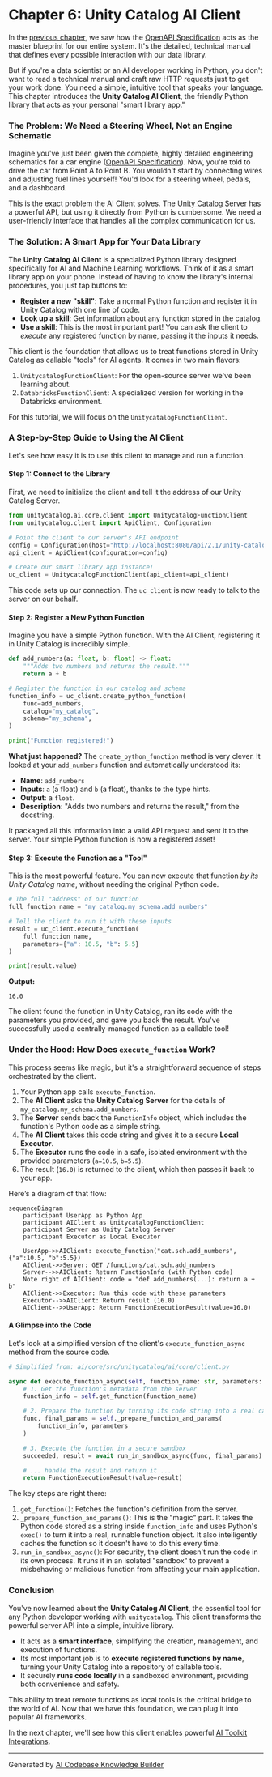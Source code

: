 # Chapter 6: Unity Catalog AI Client

In the [previous chapter](05_openapi_specification_.md), we saw how the [OpenAPI Specification](05_openapi_specification_.md) acts as the master blueprint for our entire system. It's the detailed, technical manual that defines every possible interaction with our data library.

But if you're a data scientist or an AI developer working in Python, you don't want to read a technical manual and craft raw HTTP requests just to get your work done. You need a simple, intuitive tool that speaks your language. This chapter introduces the **Unity Catalog AI Client**, the friendly Python library that acts as your personal "smart library app."

### The Problem: We Need a Steering Wheel, Not an Engine Schematic

Imagine you've just been given the complete, highly detailed engineering schematics for a car engine ([OpenAPI Specification](05_openapi_specification_.md)). Now, you're told to drive the car from Point A to Point B. You wouldn't start by connecting wires and adjusting fuel lines yourself! You'd look for a steering wheel, pedals, and a dashboard.

This is the exact problem the AI Client solves. The [Unity Catalog Server](03_unity_catalog_server_.md) has a powerful API, but using it directly from Python is cumbersome. We need a user-friendly interface that handles all the complex communication for us.

### The Solution: A Smart App for Your Data Library

The **Unity Catalog AI Client** is a specialized Python library designed specifically for AI and Machine Learning workflows. Think of it as a smart library app on your phone. Instead of having to know the library's internal procedures, you just tap buttons to:
*   **Register a new "skill"**: Take a normal Python function and register it in Unity Catalog with one line of code.
*   **Look up a skill**: Get information about any function stored in the catalog.
*   **Use a skill**: This is the most important part! You can ask the client to *execute* any registered function by name, passing it the inputs it needs.

This client is the foundation that allows us to treat functions stored in Unity Catalog as callable "tools" for AI agents. It comes in two main flavors:
1.  `UnitycatalogFunctionClient`: For the open-source server we've been learning about.
2.  `DatabricksFunctionClient`: A specialized version for working in the Databricks environment.

For this tutorial, we will focus on the `UnitycatalogFunctionClient`.

### A Step-by-Step Guide to Using the AI Client

Let's see how easy it is to use this client to manage and run a function.

#### Step 1: Connect to the Library

First, we need to initialize the client and tell it the address of our Unity Catalog Server.

```python
from unitycatalog.ai.core.client import UnitycatalogFunctionClient
from unitycatalog.client import ApiClient, Configuration

# Point the client to our server's API endpoint
config = Configuration(host="http://localhost:8080/api/2.1/unity-catalog")
api_client = ApiClient(configuration=config)

# Create our smart library app instance!
uc_client = UnitycatalogFunctionClient(api_client=api_client)
```
This code sets up our connection. The `uc_client` is now ready to talk to the server on our behalf.

#### Step 2: Register a New Python Function

Imagine you have a simple Python function. With the AI Client, registering it in Unity Catalog is incredibly simple.

```python
def add_numbers(a: float, b: float) -> float:
    """Adds two numbers and returns the result."""
    return a + b

# Register the function in our catalog and schema
function_info = uc_client.create_python_function(
    func=add_numbers,
    catalog="my_catalog",
    schema="my_schema",
)

print("Function registered!")
```
**What just happened?** The `create_python_function` method is very clever. It looked at your `add_numbers` function and automatically understood its:
*   **Name**: `add_numbers`
*   **Inputs**: `a` (a float) and `b` (a float), thanks to the type hints.
*   **Output**: a `float`.
*   **Description**: "Adds two numbers and returns the result," from the docstring.

It packaged all this information into a valid API request and sent it to the server. Your simple Python function is now a registered asset!

#### Step 3: Execute the Function as a "Tool"

This is the most powerful feature. You can now execute that function *by its Unity Catalog name*, without needing the original Python code.

```python
# The full "address" of our function
full_function_name = "my_catalog.my_schema.add_numbers"

# Tell the client to run it with these inputs
result = uc_client.execute_function(
    full_function_name,
    parameters={"a": 10.5, "b": 5.5}
)

print(result.value)
```

**Output:**
```
16.0
```
The client found the function in Unity Catalog, ran its code with the parameters you provided, and gave you back the result. You've successfully used a centrally-managed function as a callable tool!

### Under the Hood: How Does `execute_function` Work?

This process seems like magic, but it's a straightforward sequence of steps orchestrated by the client.

1.  Your Python app calls `execute_function`.
2.  The **AI Client** asks the **Unity Catalog Server** for the details of `my_catalog.my_schema.add_numbers`.
3.  The **Server** sends back the `FunctionInfo` object, which includes the function's Python code as a simple string.
4.  The **AI Client** takes this code string and gives it to a secure **Local Executor**.
5.  The **Executor** runs the code in a safe, isolated environment with the provided parameters (`a=10.5`, `b=5.5`).
6.  The result (`16.0`) is returned to the client, which then passes it back to your app.

Here’s a diagram of that flow:

```mermaid
sequenceDiagram
    participant UserApp as Python App
    participant AIClient as UnitycatalogFunctionClient
    participant Server as Unity Catalog Server
    participant Executor as Local Executor

    UserApp->>AIClient: execute_function("cat.sch.add_numbers", {"a":10.5, "b":5.5})
    AIClient->>Server: GET /functions/cat.sch.add_numbers
    Server-->>AIClient: Return FunctionInfo (with Python code)
    Note right of AIClient: code = "def add_numbers(...): return a + b"
    AIClient->>Executor: Run this code with these parameters
    Executor-->>AIClient: Return result (16.0)
    AIClient-->>UserApp: Return FunctionExecutionResult(value=16.0)
```

#### A Glimpse into the Code

Let's look at a simplified version of the client's `execute_function_async` method from the source code.

```python
# Simplified from: ai/core/src/unitycatalog/ai/core/client.py

async def execute_function_async(self, function_name: str, parameters: dict):
    # 1. Get the function's metadata from the server
    function_info = self.get_function(function_name)

    # 2. Prepare the function by turning its code string into a real callable
    func, final_params = self._prepare_function_and_params(
        function_info, parameters
    )

    # 3. Execute the function in a secure sandbox
    succeeded, result = await run_in_sandbox_async(func, final_params)

    # ... handle the result and return it ...
    return FunctionExecutionResult(value=result)
```

The key steps are right there:
1.  `get_function()`: Fetches the function's definition from the server.
2.  `_prepare_function_and_params()`: This is the "magic" part. It takes the Python code stored as a string inside `function_info` and uses Python's `exec()` to turn it into a real, runnable function object. It also intelligently caches the function so it doesn't have to do this every time.
3.  `run_in_sandbox_async()`: For security, the client doesn't run the code in its own process. It runs it in an isolated "sandbox" to prevent a misbehaving or malicious function from affecting your main application.

### Conclusion

You've now learned about the **Unity Catalog AI Client**, the essential tool for any Python developer working with `unitycatalog`. This client transforms the powerful server API into a simple, intuitive library.

*   It acts as a **smart interface**, simplifying the creation, management, and execution of functions.
*   Its most important job is to **execute registered functions by name**, turning your Unity Catalog into a repository of callable tools.
*   It securely **runs code locally** in a sandboxed environment, providing both convenience and safety.

This ability to treat remote functions as local tools is the critical bridge to the world of AI. Now that we have this foundation, we can plug it into popular AI frameworks.

In the next chapter, we'll see how this client enables powerful [AI Toolkit Integrations](07_ai_toolkit_integrations_.md).

---

Generated by [AI Codebase Knowledge Builder](https://github.com/The-Pocket/Tutorial-Codebase-Knowledge)